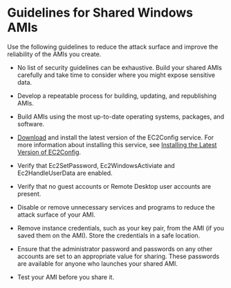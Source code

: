 # Guidelines for Shared Windows AMIs<a name="windows-amis-guidelines"></a>

Use the following guidelines to reduce the attack surface and improve the reliability of the AMIs you create\. 

+ No list of security guidelines can be exhaustive\. Build your shared AMIs carefully and take time to consider where you might expose sensitive data\.

+ Develop a repeatable process for building, updating, and republishing AMIs\.

+ Build AMIs using the most up\-to\-date operating systems, packages, and software\.

+ [Download](https://s3.amazonaws.com/ec2-downloads-windows/EC2Config/EC2Install.zip) and install the latest version of the EC2Config service\. For more information about installing this service, see [Installing the Latest Version of EC2Config](UsingConfig_Install.md)\. 

+ Verify that Ec2SetPassword, Ec2WindowsActiviate and Ec2HandleUserData are enabled\.

+ Verify that no guest accounts or Remote Desktop user accounts are present\.

+ Disable or remove unnecessary services and programs to reduce the attack surface of your AMI\.

+ Remove instance credentials, such as your key pair, from the AMI \(if you saved them on the AMI\)\. Store the credentials in a safe location\.

+ Ensure that the administrator password and passwords on any other accounts are set to an appropriate value for sharing\. These passwords are available for anyone who launches your shared AMI\.

+ Test your AMI before you share it\.